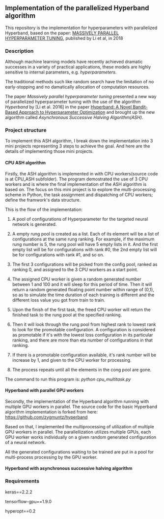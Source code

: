 ## Implementation of the parallelized Hyperband algorithm

This repository is the implementation for hyperparameters with parallelized Hyperband, based on the paper:
[MASSIVELY PARALLEL HYPERPARAMETER TUNING](https://openreview.net/forum?id=S1Y7OOlRZ), published by Li et al, in 2018

### Description
Although machine learning models have recently achieved dramatic successes in a variety of practical applications, these models are highly sensitive to internal parameters, e.g. *hyperparameters*.

The traditional methods such like random search have the limitation of no early-stopping and no damatically allocation of computation resources. 

The paper *Massively parallel hyperparameter tuning* presented a new way of parallelized hyperparameter tuning with the use of the algorithm *Hyperband* by [Li et al. 2016] in the paper [Hyperband: A Novel Bandit-Based Approach to Hyperparameter Optimization](https://arxiv.org/abs/1603.06560) and brought up the new algorithm called *Asynchronous Successive Halving Algorithm(ASH)*. 

### Project structure
To implement this ASH algorithm, I break down the implementation into 3 mini projects representing 3 steps to achieve the goal. And here are the details of implementing those mini projects.  

#### CPU ASH algorithm
Firstly, the ASH algorithm is implemented in with CPU workers(source code is at CPU_ASH subfolder). The program demostrated the use of 3 CPU workers and is where the final implementation of the ASH algorithm is based on. The focus on this mini project is to explore the multi-processing scheme in Python, the task assignment and dispatching of CPU workers; define the framwork's data structure.

This is the flow of the implementation:

1. A pool of configurations of Hyperparameter for the targeted neural network is generated.

2. A empty rung pool is created as a list. Each of its element will be a list of configurations at the same rung ranking. For example, if the maximum rung number is 5, the rung pool will have 5 empty lists in it. And the first empty list will be for configurations with rank #0, the 2nd empty list will be for configurations with rank #1, and so on.

3. The first 3 configurations will be picked from the config pool, ranked as ranking 0, and assigned to the 3 CPU workers as a start point. 

4. The assigned CPU worker is given a random generated number between 1 and 100 and it will sleep for this period of time. Then it will return a random generated floating point number within range of (0,1), so as to simulate the time duration of each training is different and the different loss value you got from train to train. 

5. Upon the finish of the first task, the freed CPU worker will return the finished task to the rung pool at the specified ranking. 

6. Then it will look through the rung pool from highest rank to lowest rank to look for the promotable configuration. A configuration is considered as promotable if it's with the lowest loss configuration in its particular ranking, and there are more than eta number of configurations in that ranking.

7. If there is a promotable configuration available, it's rank number will be increase by 1, and given to the CPU worker for processing. 

8. The process repeats until all the elements in the cong pool are gone. 


The command to run this program is:
*python cpu_multitask.py*

#### Hyperband with parallel GPU workers
Secondly, the implementation of the Hyperband algorithm running with multiple GPU workers in parallel. The source code for the basic Hyperband algorithm implementation is forked from here:
https://github.com/zygmuntz/hyperband

Based on that, I implemented the multiprocessing of utilization of multiple GPU workers in parallel. 
The parallellization utilizes multiple GPUs, each GPU worker works individually on a given random generated configuration of a neural network. 

All the generated configurations waiting to be trained are put in a pool for multi-process processing by the GPU worker. 

#### Hyperband with asynchronous successive halving algorithm


### Requirements
keras==2.2.2

tensorflow-gpu==1.9.0

hyperopt==0.2


